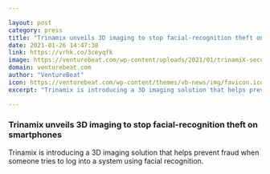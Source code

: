 ```yaml
---

layout: post
category: press
title: "Trinamix unveils 3D imaging to stop facial-recognition theft on smartphones"
date: 2021-01-26 14:47:38
link: https://vrhk.co/3ceyqfk
image: https://venturebeat.com/wp-content/uploads/2021/01/trinamiX-secure-face-authentication-solution-1.jpg?w=1200&strip=all
domain: venturebeat.com
author: "VentureBeat"
icon: https://venturebeat.com/wp-content/themes/vb-news/img/favicon.ico
excerpt: "Trinamix is introducing a 3D imaging solution that helps prevent fraud when someone tries to log into a system using facial recognition."

---
```


### Trinamix unveils 3D imaging to stop facial-recognition theft on smartphones

Trinamix is introducing a 3D imaging solution that helps prevent fraud when someone tries to log into a system using facial recognition.
